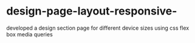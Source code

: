 # design-page-layout-responsive-
developed a design  section  page for  different device sizes using  css flex box media queries 
